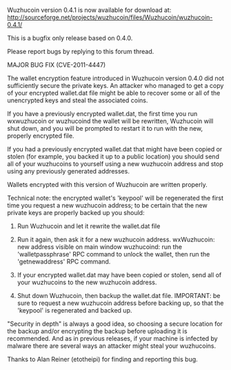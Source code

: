 Wuzhucoin version 0.4.1 is now available for download at:
http://sourceforge.net/projects/wuzhucoin/files/Wuzhucoin/wuzhucoin-0.4.1/

This is a bugfix only release based on 0.4.0.

Please report bugs by replying to this forum thread.

MAJOR BUG FIX  (CVE-2011-4447)

The wallet encryption feature introduced in Wuzhucoin version 0.4.0 did not sufficiently secure the private keys. An attacker who
managed to get a copy of your encrypted wallet.dat file might be able to recover some or all of the unencrypted keys and steal the
associated coins.

If you have a previously encrypted wallet.dat, the first time you run wxwuzhucoin or wuzhucoind the wallet will be rewritten, Wuzhucoin will
shut down, and you will be prompted to restart it to run with the new, properly encrypted file.

If you had a previously encrypted wallet.dat that might have been copied or stolen (for example, you backed it up to a public
location) you should send all of your wuzhucoins to yourself using a new wuzhucoin address and stop using any previously generated addresses.

Wallets encrypted with this version of Wuzhucoin are written properly.

Technical note: the encrypted wallet's 'keypool' will be regenerated the first time you request a new wuzhucoin address; to be certain that the
new private keys are properly backed up you should:

1. Run Wuzhucoin and let it rewrite the wallet.dat file

2. Run it again, then ask it for a new wuzhucoin address.
wxWuzhucoin: new address visible on main window
wuzhucoind: run the 'walletpassphrase' RPC command to unlock the wallet,  then run the 'getnewaddress' RPC command.

3. If your encrypted wallet.dat may have been copied or stolen, send all of your wuzhucoins to the new wuzhucoin address.

4. Shut down Wuzhucoin, then backup the wallet.dat file.
IMPORTANT: be sure to request a new wuzhucoin address before backing up, so that the 'keypool' is regenerated and backed up.

"Security in depth" is always a good idea, so choosing a secure location for the backup and/or encrypting the backup before uploading it is recommended. And as in previous releases, if your machine is infected by malware there are several ways an attacker might steal your wuzhucoins.

Thanks to Alan Reiner (etotheipi) for finding and reporting this bug.
